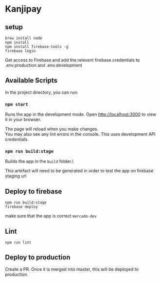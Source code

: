 # Kanjipay

## setup

    brew install node
    npm install
    npm install firebase-tools -g
    firebase login

Get access to Firebase and add the relevent firebase credentials to .env.production and .env.development

## Available Scripts

In the project directory, you can run:

### `npm start`

Runs the app in the development mode.
Open [http://localhost:3000](http://localhost:3000) to view it in your browser.

The page will reload when you make changes.\
You may also see any lint errors in the console.
This uses development API credentials.

### `npm run build:stage`

Builds the app in the `build` folder.\

This artefact will need to be generated in order to test the app on firebase staging url

## Deploy to firebase

    npm run build:stage
    firebase deploy

make sure that the app is correct `mercado-dev`

## Lint

    npm run lint

## Deploy to production

Create a PR. Once it is merged into master, this will be deployed to production.
